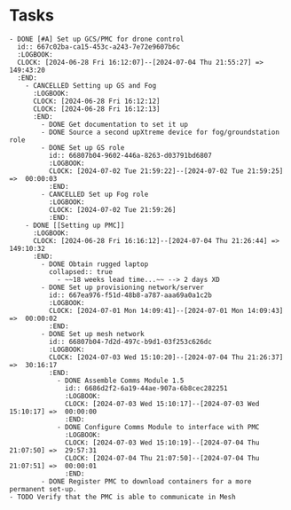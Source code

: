 # Tasks
	- DONE [#A] Set up GCS/PMC for drone control
	  id:: 667c02ba-ca15-453c-a243-7e72e9607b6c
	  :LOGBOOK:
	  CLOCK: [2024-06-28 Fri 16:12:07]--[2024-07-04 Thu 21:55:27] =>  149:43:20
	  :END:
		- CANCELLED Setting up GS and Fog
		  :LOGBOOK:
		  CLOCK: [2024-06-28 Fri 16:12:12]
		  CLOCK: [2024-06-28 Fri 16:12:13]
		  :END:
			- DONE Get documentation to set it up
			- DONE Source a second upXtreme device for fog/groundstation role
			- DONE Set up GS role
			  id:: 66807b04-9602-446a-8263-d03791bd6807
			  :LOGBOOK:
			  CLOCK: [2024-07-02 Tue 21:59:22]--[2024-07-02 Tue 21:59:25] =>  00:00:03
			  :END:
			- CANCELLED Set up Fog role
			  :LOGBOOK:
			  CLOCK: [2024-07-02 Tue 21:59:26]
			  :END:
		- DONE [[Setting up PMC]]
		  :LOGBOOK:
		  CLOCK: [2024-06-28 Fri 16:16:12]--[2024-07-04 Thu 21:26:44] =>  149:10:32
		  :END:
			- DONE Obtain rugged laptop
			  collapsed:: true
				- ~~18 weeks lead time...~~ --> 2 days XD
			- DONE Set up provisioning network/server
			  id:: 667ea976-f51d-48b8-a787-aaa69a0a1c2b
			  :LOGBOOK:
			  CLOCK: [2024-07-01 Mon 14:09:41]--[2024-07-01 Mon 14:09:43] =>  00:00:02
			  :END:
			- DONE Set up mesh network
			  id:: 66807b04-7d2d-497c-b9d1-03f253c626dc
			  :LOGBOOK:
			  CLOCK: [2024-07-03 Wed 15:10:20]--[2024-07-04 Thu 21:26:37] =>  30:16:17
			  :END:
				- DONE Assemble Comms Module 1.5
				  id:: 6686d2f2-6a19-44ae-907a-6b8cec282251
				  :LOGBOOK:
				  CLOCK: [2024-07-03 Wed 15:10:17]--[2024-07-03 Wed 15:10:17] =>  00:00:00
				  :END:
				- DONE Configure Comms Module to interface with PMC
				  :LOGBOOK:
				  CLOCK: [2024-07-03 Wed 15:10:19]--[2024-07-04 Thu 21:07:50] =>  29:57:31
				  CLOCK: [2024-07-04 Thu 21:07:50]--[2024-07-04 Thu 21:07:51] =>  00:00:01
				  :END:
			- DONE Register PMC to download containers for a more permanent set-up.
	- TODO Verify that the PMC is able to communicate in Mesh